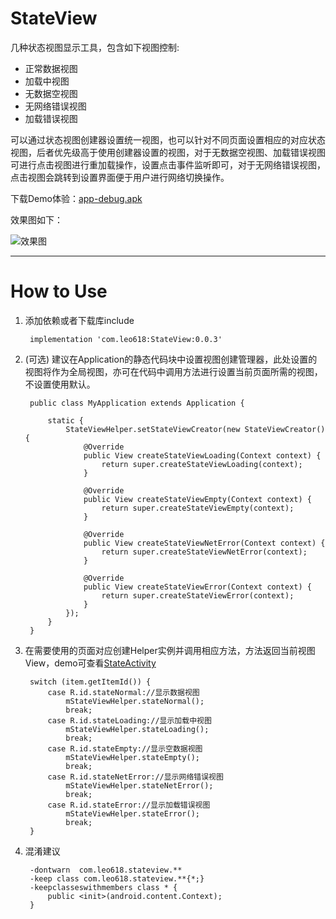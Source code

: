 # StateView #
几种状态视图显示工具，包含如下视图控制:


- 正常数据视图
- 加载中视图
- 无数据空视图
- 无网络错误视图
- 加载错误视图

可以通过状态视图创建器设置统一视图，也可以针对不同页面设置相应的对应状态视图，后者优先级高于使用创建器设置的视图，对于无数据空视图、加载错误视图可进行点击视图进行重加载操作，设置点击事件监听即可，对于无网络错误视图，点击视图会跳转到设置界面便于用户进行网络切换操作。

下载Demo体验：[app-debug.apk](https://raw.githubusercontent.com/Leo0618/StateViewSample/master/app-debug.apk)

效果图如下：

![效果图](https://i.imgur.com/91rtziu.gif)

----------

# How to Use #


1. 添加依赖或者下载库include

		implementation 'com.leo618:StateView:0.0.3'

		

2. (可选) 建议在Application的静态代码块中设置视图创建管理器，此处设置的视图将作为全局视图，亦可在代码中调用方法进行设置当前页面所需的视图，不设置使用默认。

		public class MyApplication extends Application {

		    static {
		        StateViewHelper.setStateViewCreator(new StateViewCreator() {
		            @Override
		            public View createStateViewLoading(Context context) {
		                return super.createStateViewLoading(context);
		            }
		
		            @Override
		            public View createStateViewEmpty(Context context) {
		                return super.createStateViewEmpty(context);
		            }
		
		            @Override
		            public View createStateViewNetError(Context context) {
		                return super.createStateViewNetError(context);
		            }
		
		            @Override
		            public View createStateViewError(Context context) {
		                return super.createStateViewError(context);
		            }
		        });
		    }
		}

3. 在需要使用的页面对应创建Helper实例并调用相应方法，方法返回当前视图View，demo可查看[StateActivity](https://github.com/Leo0618/StateViewSample/blob/master/app/src/main/java/com/leo618/stateviewsample/StateActivity.java)

		switch (item.getItemId()) {
            case R.id.stateNormal://显示数据视图
                mStateViewHelper.stateNormal();
                break;
            case R.id.stateLoading://显示加载中视图
                mStateViewHelper.stateLoading();
                break;
            case R.id.stateEmpty://显示空数据视图
                mStateViewHelper.stateEmpty();
                break;
            case R.id.stateNetError://显示网络错误视图
                mStateViewHelper.stateNetError();
                break;
            case R.id.stateError://显示加载错误视图
                mStateViewHelper.stateError();
                break;
        }

4. 混淆建议

		-dontwarn  com.leo618.stateview.**
		-keep class com.leo618.stateview.**{*;}
		-keepclasseswithmembers class * {
	    	public <init>(android.content.Context);
		}
